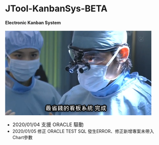 # JTool-KanbanSys-BETA
#### Electronic Kanban System

![image](https://github.com/ucandoit1010/JTool-KanbanSys/blob/master/2020-01-17_22h09_09.png)

* <font size=3>2020/01/04 支援 ORACLE 驅動</font>
* 2020/01/05 修正 ORACLE TEST SQL 發生ERROR、修正新增專案未帶入Chart參數

